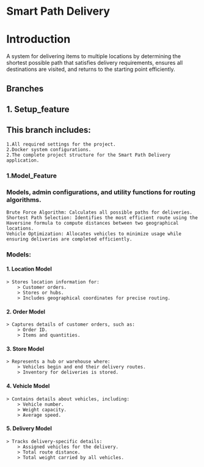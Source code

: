 # Smart Path Delivery

# Introduction 
A system for delivering items to multiple locations by determining the shortest possible path that satisfies delivery requirements, ensures all destinations are visited, and returns to the starting point efficiently.


## Branches 
## 1. Setup_feature 
## This branch includes:
    1.All required settings for the project.
    2.Docker system configurations.
    2.The complete project structure for the Smart Path Delivery application.
    

### 1.Model_Feature  
### Models, admin configurations, and utility functions for routing algorithms.
    Brute Force Algorithm: Calculates all possible paths for deliveries.
    Shortest Path Selection: Identifies the most efficient route using the Haversine formula to compute distances between two geographical locations.
    Vehicle Optimization: Allocates vehicles to minimize usage while ensuring deliveries are completed efficiently.

### Models:
 
 #### 1. Location Model
    > Stores location information for:
        > Customer orders.
        > Stores or hubs.
        > Includes geographical coordinates for precise routing.

 #### 2. Order Model
    > Captures details of customer orders, such as:
        > Order ID.
        > Items and quantities.

 #### 3. Store Model
    > Represents a hub or warehouse where:
        > Vehicles begin and end their delivery routes.
        > Inventory for deliveries is stored.

 #### 4. Vehicle Model
    > Contains details about vehicles, including:
        > Vehicle number.
        > Weight capacity.
        > Average speed.

 #### 5. Delivery Model
    > Tracks delivery-specific details:
        > Assigned vehicles for the delivery.
        > Total route distance.
        > Total weight carried by all vehicles.


